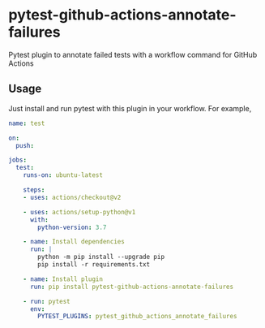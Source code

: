 # pytest-github-actions-annotate-failures
Pytest plugin to annotate failed tests with a workflow command for GitHub Actions

## Usage
Just install and run pytest with this plugin in your workflow. For example,

```yaml
name: test

on:
  push:

jobs:
  test:
    runs-on: ubuntu-latest

    steps:
    - uses: actions/checkout@v2

    - uses: actions/setup-python@v1
      with:
        python-version: 3.7

    - name: Install dependencies
      run: |
        python -m pip install --upgrade pip
        pip install -r requirements.txt

    - name: Install plugin
      run: pip install pytest-github-actions-annotate-failures

    - run: pytest
      env:
        PYTEST_PLUGINS: pytest_github_actions_annotate_failures
```
